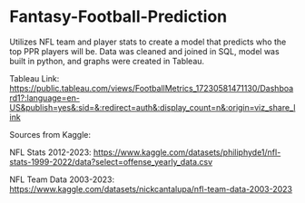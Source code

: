 # Fantasy-Football-Prediction
Utilizes NFL team and player stats to create a model that predicts who the top PPR players will be. Data was cleaned and joined in SQL, model was built in python, and graphs were created in Tableau.

Tableau Link: https://public.tableau.com/views/FootballMetrics_17230581471130/Dashboard1?:language=en-US&publish=yes&:sid=&:redirect=auth&:display_count=n&:origin=viz_share_link

Sources from Kaggle:

NFL Stats 2012-2023: https://www.kaggle.com/datasets/philiphyde1/nfl-stats-1999-2022/data?select=offense_yearly_data.csv

NFL Team Data 2003-2023: https://www.kaggle.com/datasets/nickcantalupa/nfl-team-data-2003-2023
